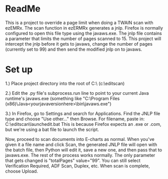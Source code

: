 # ReadMe

This is a project to override a page limit when doing a TWAIN scan with ezEMRx. The scan function in ezERMRx generates a jnlp. Firefox is normally configured to open this file type using the javaws.exe.  The jnlp file contains a parameter that limits the number of pages scanned to 15.  This project will intercept the jnlp before it gets to javaws, change the number of pages (currently set to 99) and then send the modified jnlp on to javaws.

# Set up
1.) Place project directory into the root of C:\  (c:\editscan)

2.) Edit the .py file's subprocess.run line to point to your current Java runtime's javaws.exe (something like "C:\Program Files (x86)\Java\<yourjavaversionhere>\bin\javaws.exe")

3.) In Firefox, go to Settings and search for Applications. Find the JNLP file type and choose "Use other..." then Browse. For filename, paste in:  C:\editscan\launchedit.bat   This is because Firefox expects an .exe or .com, but we're using a bat file to launch the script.

Now, proceed to scan documents into E-charts as normal. When you've given it a file name and click Scan, the generated JNLP file will open with the batch file, then Python will edit it, save a new one, and then pass that to javaws.exe. The rest of the process works normally.  The only parameter that gets changed is "totalPages" value="99".  You can still select Verification Required, ADF Scan, Duplex, etc.  When scan is complete, choose Upload.

